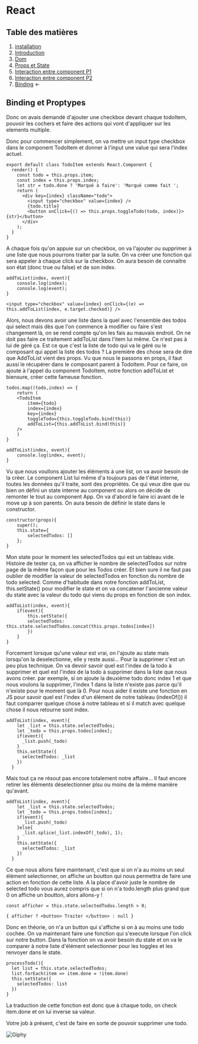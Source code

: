 # React

## Table des matières

1. [installation](./Installation.md) 
2. [Introduction](./introduction.md) 
3. [Dom](./Dom.md) 
4. [Props et State](./PropsEtState.md)
5. [Interaction entre component P1](./InteractionEntreComponentPartie1.md) 
6. [Interaction entre component P2](./InteractionEntreComponentPartie2.md) 
7. [Binding](./Binding.mb) ←

## Binding et Proptypes

Donc on avais demandé d'ajouter une checkbox devant chaque todoItem, pouvoir les cochers et faire des actions qui vont d'appliquer sur les elements multiple.

Donc pour commencer simplement, on va mettre un input type checkbox dans le component TodoItem et donner à l'input une value qui sera l'index actuel.

```JS
export default class TodoItem extends React.Component {
  render() {
    const todo = this.props.item;
    const index = this.props.index;
    let str = todo.done ? 'Marqué à faire': 'Marqué comme fait ';
    return (
      <div key={index} className="todo">
        <input type="checkbox" value={index} />
        {todo.title}
        <button onClick={() => this.props.toggleTodo(todo, index)}>{str}</button>
      </div>
    );
  }
}
```

A chaque fois qu'on appuie sur un checkbox, on va l'ajouter ou supprimer à une liste que nous pourrons traiter par la suite. On va créer une fonction qui sera appeler à chaque click sur la checkbox. On aura besoin de connaitre son état (donc true ou false) et de son index.

```JS
addToList(index, event){
    console.log(index);
    console.log(event);
}

<input type="checkbox" value={index} onClick={(e) => this.addToList(index, e.target.checked)} />
```

Alors, nous devons avoir une liste dans la quel avec l'ensemble des todos qui select mais dès que l'on commence à modifier ou faire s'est changement là, on se rend compte qu'on les fais au mauvais endroit. On ne doit pas faire ce traitement addToList dans l'item lui même. Ce n'est pas à lui de géré ça. Est ce que c'est la liste de todo qui va le géré ou le composant qui appel la liste des todos ? La première des chose sera de dire que AddToList vient des props. Vu que nous le passons en props, il faut aussi le récupérer dans le composant parent à TodoItem. Pour ce faire, on ajoute à l'appel du component TodoItem, notre fonction addToList et biensure, créer cette fameuse fonction.

```JS
todos.map((todo,index) => {
    return (
    <TodoItem 
        item={todo} 
        index={index} 
        key={index} 
        toggleTodo={this.toggleTodo.bind(this)} 
        addToList={this.addToList.bind(this)} 
    />
    )
}

addToList(index, event){
    console.log(index, event);
}
```

Vu que nous voullons ajouter les éléments à une list, on va avoir besoin de la créer. Le component List lui même d'a toujours pas de t'état interne, toutes les données qu'il traite, sont des propriétés. Ce qui veux dire que ou bien on défini un state interne au component ou alors on décide de remonter le tout au component App. On va d'abord le faire ici avant de le move up à son parents. On aura besoin de définir le state dans le constructor.

```JS
constructor(props){
    super();
    this.state={
        selectedTodos: []
    };
}
```

Mon state pour le moment les selectedTodos qui est un tableau vide. Histoire de tester ça, on va afficher le nombre de selectedTodos sur notre page de la même façon que pour les Todos créer. Et bien sure il ne faut pas oublier de modifier la valeur de selectedTodos en fonction du nombre de todo selected. Comme d'habitude dans notre fonction addToList, this.setState() pour modifier le state et on va concatener l'ancienne valeur du state avec la valeur du todo qui viens du props en fonction de son index.

```JS
addToList(index, event){
    if(event){
        this.setState({
        selectedTodos: this.state.selectedTodos.concat(this.props.todos[index])
        })
    }
}
```

Forcement lorsque qu'une valeur est vrai, on l'ajoute au state mais lorsqu'on la deselectionne, elle y reste aussi... Pour la supprimer c'est un peu plus technique. On va devoir savoir quel est l'index de la todo à supprimer et quel est l'index de la todo à supprimer dans la liste que nous avons créer. par exemple, si on ajoute la deuxième todo donc index 1 et que nous voulons la supprimer, l'index 1 dans la liste n'existe pas parce qu'il n'existe pour le moment que là 0. Pour nous aider il existe une fonction en JS pour savoir quel est l'index d'un élément de notre tableau (indexOf()) il faut comparrer quelque chose à notre tableau et si il match avec quelque chose il nous retourne sont index.

```JS
addToList(index, event){
    let _list = this.state.selectedTodos;
    let _todo = this.props.todos[index];
    if(event){
      _list.push(_todo)
    }
    this.setState({
      selectedTodos: _list
    })
  }
```

Mais tout ça ne résout pas encore totalement notre affaire... Il faut encore retirer les éléments déselectionner plsu ou moins de la même manière qu'avant.

```JS
addToList(index, event){
    let _list = this.state.selectedTodos;
    let _todo = this.props.todos[index];
    if(event){
      _list.push(_todo)
    }else{
      _list.splice(_list.indexOf(_todo), 1);
    }
    this.setState({
      selectedTodos: _list
    })
  }
```
Ce que nous allons faire maintenant, c'est que si on n'a au moins un seul élément selectionner, on affiche un boutton qui nous permettra de faire une action en fonction de cette liste. A la place d'avoir juste le nombre de selected todo vous aurez compris que si on n'a todo.length plus grand que 0 on affiche un boutton, alors allons-y !

```JS
const afficher = this.state.selectedTodos.length > 0;

{ afficher ? <button> Traiter </button> : null }
```

Donc en théorie, on n'a un button qui s'affiche si on à au moins une todo cochée. On va maintenant faire une fonction qui s'execute lorsque l'on click sur notre button. Dans la fonction on va avoir besoin du state et on va le comparer à notre liste d'élément selectionner pour les toggles et les renvoyer dans le state.

```JS
processTodo(){
  let list = this.state.selectedTodos;
  list.forEach(item => item.done = !item.done)
  this.setState({
    selectedTodos: list
  })
}
```

La traduction de cette fonction est donc que à chaque todo, on check item.done et on lui inverse sa valeur.

Votre job à présent, c'est de faire en sorte de pouvoir supprimer une todo.

![Giphy](https://media.giphy.com/media/xT9IgCeofc0uGTBNYI/giphy.gif)
